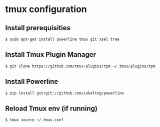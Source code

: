 # tmux configuration

## Install prerequisities

```
$ sudo apt-get install powerline tmux git xsel tree
```

## Install Tmux Plugin Manager

```
$ git clone https://github.com/tmux-plugins/tpm ~/.tmux/plugins/tpm
```
## Install Powerline

```
$ pip install git+git://github.com/Lokaltog/powerline
```

## Reload Tmux env (if running)

```
$ tmux source ~/.tmux.conf
```
